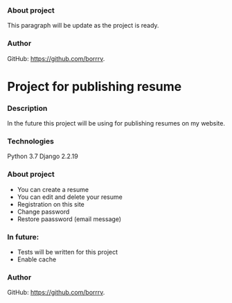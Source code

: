 ### About project
This paragraph will be update as the project is ready.
### Author
GitHub: https://github.com/borrrv.
# Project for publishing resume
### Description
In the future this project will be using for publishing resumes on my website.
### Technologies
Python 3.7
Django 2.2.19
### About project
- You can create a resume
- You can edit and delete your resume
- Registration on this site
- Change password
- Restore paassword (email message)
### In future:
- Tests will be written for this project
- Enable cache
### Author
GitHub: https://github.com/borrrv.